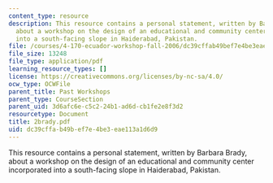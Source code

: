 ```yaml
---
content_type: resource
description: This resource contains a personal statement, written by Barbara Brady,
  about a workshop on the design of an educational and community center incorporated
  into a south-facing slope in Haiderabad, Pakistan.
file: /courses/4-170-ecuador-workshop-fall-2006/dc39cffab49bef7e4be3eae113a1d6d9_2brady.pdf
file_size: 13248
file_type: application/pdf
learning_resource_types: []
license: https://creativecommons.org/licenses/by-nc-sa/4.0/
ocw_type: OCWFile
parent_title: Past Workshops
parent_type: CourseSection
parent_uid: 3d6afc6e-c5c2-24b1-ad6d-cb1fe2e8f3d2
resourcetype: Document
title: 2brady.pdf
uid: dc39cffa-b49b-ef7e-4be3-eae113a1d6d9
---
```

This resource contains a personal statement, written by Barbara Brady, about a workshop on the design of an educational and community center incorporated into a south-facing slope in Haiderabad, Pakistan.